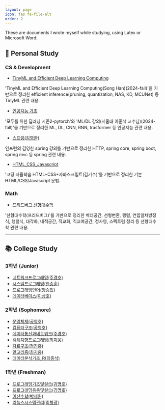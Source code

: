 ```yaml
---
layout: page
icon: fas fa-file-alt
order: 2
---
```


These are documents I wrote myself while studying, using Latex or Microsoft Word.

## 🚀 Personal Study

### CS & Development

- [TinyML and Efficient Deep Learning Computing](/pdf/personal/Dev_CS/TinyML_and_Efficient_Deep_Learning_Computing_Song_Han_.pdf)

'TinyML and Efficient Deep Learning Computing(Song Han)(2024-fall)'을 기반으로 정리한 efficient inference(pruning, quantization, NAS, KD, MCUNet) 등 TinyML 관련 내용.

- [인공지능 기초](/pdf/personal/Dev_CS/인공지능_기초.pdf)

'모두를 위한 딥러닝 시즌2-pytorch'와 'ML/DL 강의(서울대 이준석 교수님)(2024-fall)'을 기반으로 정리한 ML, DL, CNN, RNN, trasformer 등 인공지능 관련 내용.

- [스프링(김영한)](/pdf/personal/Dev_CS/스프링_김영한_.pdf)

인프런의 김영한 spring 강의를 기반으로 정리한 HTTP, spring core, spring boot, spring mvc 등 spring 관련 내용.

- [HTML_CSS_Javascript](/pdf/personal/Dev_CS/HTML_CSS_Javascript.pdf)

'코딩 자율학습 HTML+CSS+자바스크립트(김기수)'를 기반으로 정리한 기본 HTML/CSS/Javascript 문법.

<!-- - [Doit!깃&깃허브입문](/pdf/personal/Dev_CS/Doit!깃&깃허브입문_1학년_여름방학.pdf) -->
<!-- - [Dreamhack 강의 요약본](/pdf/personal/Dev_CS/Dreamhack_강의_요약본.pdf) -->

### Math

- [프리드버그 선형대수학](/pdf/personal/Math/프리드버그_선형대수학.pdf)

'선형대수학(프리드버그)'를 기반으로 정리한 벡터공간, 선형변환, 행렬, 연립일차방정식, 행렬식, 대각화, 내적공간, 직교화, 직교여공간, 정사영, 스펙트럼 정리 등 선형대수학 관련 내용.

---

## 📚 College Study

### 3학년 (Junior)
- [네트워크프로그래밍(주경호)](/pdf/college/Junior/네트워크프로그래밍_주경호_.pdf)
- [시스템프로그래밍(한승훈)](/pdf/college/Junior/시스템프로그래밍_한승훈_.pdf)
- [프로그래밍언어(양승민)](/pdf/college/Junior/프로그래밍언어_양승민_.pdf)
- [데이터베이스(이상호)](/pdf/college/Junior/데이터베이스_이상호_.pdf)

### 2학년 (Sophomore)
- [운영체제(공영호)](/pdf/college/Sophomore/운영체제_공영호_.pdf)
- [컴퓨터구조(공영호)](/pdf/college/Sophomore/컴퓨터구조_공영호_.pdf)
- [데이터통신과네트워크(주경호)](/pdf/college/Sophomore/데이터통신과네트워크_주경호_.pdf)
- [객체지향프로그래밍(최지웅)](/pdf/college/Sophomore/객체지향프로그래밍_최지웅_.pdf)
- [자료구조(정진홍)](/pdf/college/Sophomore/자료구조_정진홍_.pdf)
- [알고리즘(최지웅)](/pdf/college/Sophomore/알고리즘_최지웅_.pdf)
- [데이터분석기초_R(최종석)](/pdf/college/Sophomore/데이터분석기초_R__최종석_.pdf)

<!-- - [고급컴퓨터수학(최형광)](/pdf/college/Sophomore/고급컴퓨터수학_최형광_.pdf)
- [선형대수(김형돈)](/pdf/college/Sophomore/선형대수_김형돈_.pdf) -->

### 1학년 (Freshman)
- [프로그래밍기초및실습(김명호)](/pdf/college/Freshman/프로그래밍기초및실습(김명호)_1학년_1학기.pdf)
- [프로그래밍응용및실습(김명호)](/pdf/college/Freshman/프로그래밍응용및실습(김명호)_1학년_2학기.pdf)
- [이산수학(박제원)](/pdf/college/Freshman/이산수학(박제원)_1학년_2학기.pdf)
- [리눅스시스템관리(최형광)](/pdf/college/Freshman/리눅스시스템관리(최형광)_1학년_1학기.pdf)

<!-- - [AI와데이터사회(강동구)](/pdf/college/Freshman/AI와데이터사회(강동구)_1학년_2학기.pdf) -->
<!-- - [창의적공학설계(김영종)](/pdf/college/Freshman/창의적공학설계(김영종)_1학년_2학기.pdf) -->
<!-- - [컴퓨팅적사고(김완섭)](/pdf/college/Freshman/컴퓨팅적사고(김완섭)_1학년_1학기.pdf) -->
<!-- - [(이론)물리1및실험(김남미, 최현희)](/pdf/college/Freshman/(이론)물리1및실험(김남미,%20최현희)_1학년_1학기.pdf) -->

<!-- --- -->

<!-- ## 💼 Others

- [공학회계(김철환)](/pdf/others/공학회계_김철환_.pdf)
- [미적분학1(최성자)](/pdf/others/미적분학1_최성자_.pdf)
- [설득과수사(윤대열)](/pdf/others/설득과수사_윤대열_.pdf)
- [심리학의이해(심다연)](/pdf/others/심리학의이해(심다연)_1학년_2학기.pdf)
- [현대인과성서(이혁배)](/pdf/others/현대인과성서(이혁배)_1학년_2학기.pdf) -->

